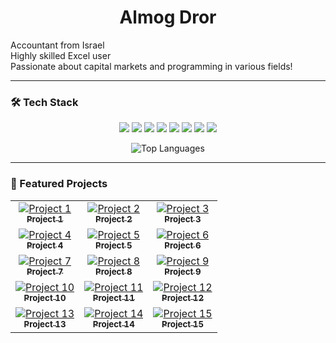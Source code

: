 <!-- Profile Header -->
<h1 align="center">Almog Dror</h1>
<p align="Left">
  Accountant from Israel<br>
  Highly skilled Excel user <br>
  Passionate about capital markets and programming in various fields!
</p>

---

<!-- Tech Stack Badges -->

### 🛠️ Tech Stack
<p align="center">
  <img src="https://img.shields.io/badge/-Python-3776AB?logo=python&logoColor=white&style=flat" />
  <img src="https://img.shields.io/badge/-JavaScript-F7DF1E?logo=javascript&logoColor=black&style=flat" />
  <img src="https://img.shields.io/badge/-TypeScript-3178C6?logo=typescript&logoColor=white&style=flat" />
  <img src="https://img.shields.io/badge/-CSharp-239120?logo=csharp&logoColor=white&style=flat" />
  <img src="https://img.shields.io/badge/-Node.js-339933?logo=node.js&logoColor=white&style=flat" />
  <img src="https://img.shields.io/badge/-React-61DAFB?logo=react&logoColor=black&style=flat" />
  <img src="https://img.shields.io/badge/-Next.js-000000?logo=next.js&logoColor=white&style=flat" />
  <img src="https://img.shields.io/badge/-Excel-217346?logo=microsoft-excel&logoColor=white&style=flat" />
</p>

<p align="center">
  <img src="https://github-readme-stats.vercel.app/api/top-langs/?username=dalmog123&layout=compact&theme=tokyonight" alt="Top Languages" />
</p>

---

<!-- Projects Grid -->
### 🚀 Featured Projects

<table>
  <tr>
    <td align="center">
      <a href="https://github.com/dalmog123/project1">
        <img src="https://via.placeholder.com/150" alt="Project 1" /><br>
        <sub><b>Project 1</b></sub>
      </a>
    </td>
    <td align="center">
      <a href="https://github.com/dalmog123/project2">
        <img src="https://via.placeholder.com/150" alt="Project 2" /><br>
        <sub><b>Project 2</b></sub>
      </a>
    </td>
    <td align="center">
      <a href="https://github.com/dalmog123/project3">
        <img src="https://via.placeholder.com/150" alt="Project 3" /><br>
        <sub><b>Project 3</b></sub>
      </a>
    </td>
  </tr>
  <tr>
    <td align="center">
      <a href="https://github.com/dalmog123/project4">
        <img src="https://via.placeholder.com/150" alt="Project 4" /><br>
        <sub><b>Project 4</b></sub>
      </a>
    </td>
    <td align="center">
      <a href="https://github.com/dalmog123/project5">
        <img src="https://via.placeholder.com/150" alt="Project 5" /><br>
        <sub><b>Project 5</b></sub>
      </a>
    </td>
    <td align="center">
      <a href="https://github.com/dalmog123/project6">
        <img src="https://via.placeholder.com/150" alt="Project 6" /><br>
        <sub><b>Project 6</b></sub>
      </a>
    </td>
  </tr>
  <tr>
    <td align="center">
      <a href="https://github.com/dalmog123/project7">
        <img src="https://via.placeholder.com/150" alt="Project 7" /><br>
        <sub><b>Project 7</b></sub>
      </a>
    </td>
    <td align="center">
      <a href="https://github.com/dalmog123/project8">
        <img src="https://via.placeholder.com/150" alt="Project 8" /><br>
        <sub><b>Project 8</b></sub>
      </a>
    </td>
    <td align="center">
      <a href="https://github.com/dalmog123/project9">
        <img src="https://via.placeholder.com/150" alt="Project 9" /><br>
        <sub><b>Project 9</b></sub>
      </a>
    </td>
  </tr>
  <tr>
    <td align="center">
      <a href="https://github.com/dalmog123/project10">
        <img src="https://via.placeholder.com/150" alt="Project 10" /><br>
        <sub><b>Project 10</b></sub>
      </a>
    </td>
    <td align="center">
      <a href="https://github.com/dalmog123/project11">
        <img src="https://via.placeholder.com/150" alt="Project 11" /><br>
        <sub><b>Project 11</b></sub>
      </a>
    </td>
    <td align="center">
      <a href="https://github.com/dalmog123/project12">
        <img src="https://via.placeholder.com/150" alt="Project 12" /><br>
        <sub><b>Project 12</b></sub>
      </a>
    </td>
  </tr>
  <tr>
    <td align="center">
      <a href="https://github.com/dalmog123/project13">
        <img src="https://via.placeholder.com/150" alt="Project 13" /><br>
        <sub><b>Project 13</b></sub>
      </a>
    </td>
    <td align="center">
      <a href="https://github.com/dalmog123/project14">
        <img src="https://via.placeholder.com/150" alt="Project 14" /><br>
        <sub><b>Project 14</b></sub>
      </a>
    </td>
    <td align="center">
      <a href="https://github.com/dalmog123/project15">
        <img src="https://via.placeholder.com/150" alt="Project 15" /><br>
        <sub><b>Project 15</b></sub>
      </a>
    </td>
  </tr>
</table>
